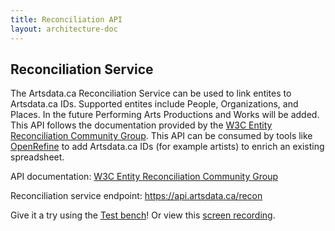 ```yaml
---
title: Reconciliation API
layout: architecture-doc
---
```


## Reconciliation Service

The Artsdata.ca Reconciliation Service can be used to link entites to Artsdata.ca IDs. Supported entites include People, Organizations, and Places. In the future Performing Arts Productions and Works will be added. This API follows the documentation provided by the [W3C Entity Reconciliation Community Group](https://reconciliation-api.github.io/specs/latest/). This API can be consumed by tools like [OpenRefine](https://openrefine.org) to add Artsdata.ca IDs (for example artists) to enrich an existing spreadsheet.

API documentation: [W3C Entity Reconciliation Community Group](https://reconciliation-api.github.io/specs/latest/)

Reconciliation service endpoint: https://api.artsdata.ca/recon

Give it a try using the [Test bench](https://reconciliation-api.github.io/testbench/#/client/https%3A%2F%2Fapi.artsdata.ca%2Frecon)! Or view this [screen recording](https://youtu.be/VkOncek9iuY).